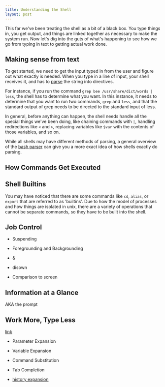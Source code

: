 ```yaml
---
title: Understanding the Shell
layout: post
---
```


This far we've been treating the shell as a bit of a black box. You type things
in, you get output, and things are linked together as necessary to make the
system run. Now let's dig into the guts of what's happening to see how we go
from typing in text to getting actual work done.

Making sense from text
----------------------

To get started, we need to get the input typed in from the user and figure out
what exactly is needed. When you type in a line of input, your shell receives
it, and has to [parse][wiki_parse] the string into directives.

For instance, if you run the command `grep bee /usr/share/dict/words | less`,
the shell has to determine what you want. In this instance, it needs to
determine that you want to run two commands, `grep` and `less`, and that the
standard output of grep needs to be directed to the standard input of less.

In general, before anything can happen, the shell needs handle all the special
things we've been doing, like chaining commands with `|`, handling redirections
like `<` and `>`, replacing variables like `$var` with the contents of those
variables, and so on.

While all shells may have different methods of parsing, a general overview of
the [bash parser][parser] can give you a more exact idea of how shells exactly
do parsing.

[wiki_parse]: http://en.wikipedia.org/wiki/Parsing "Wikipedia: Parsing"
[parser]: http://mywiki.wooledge.org/BashParser "The Bash Parser"

How Commands Get Executed
-------------------------

Shell Builtins
--------------

You may have noticed that there are some commands like `cd`, `alias`, or
`export` that are referred to as 'builtins'. Due to how the model of processes
and how things are isolated in unix, there are a variety of operations that
cannot be separate commands, so they have to be built into the shell.

Job Control
-----------

  * Suspending
  * Foregrounding and Backgrounding
  * &
  * disown

  * Comparison to screen

Information at a Glance
-----------------------

AKA the prompt

Work More, Type Less
--------------------

[link](http://tldp.org/LDP/Bash-Beginners-Guide/html/sect_03_04.html)

  * Parameter Expansion
  * Variable Expansion
  * Command Substitution

  * Tab Completion

  * [history expansion](http://www.acm.uiuc.edu/workshops/zsh/history/hist_expn.html)
